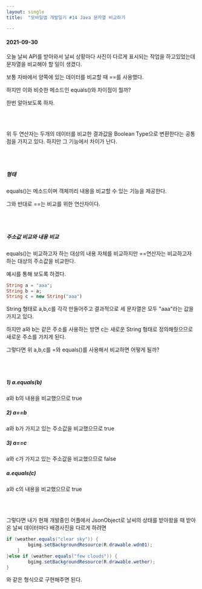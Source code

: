 ```yaml
---
layout: single
title:  "모바일앱 개발일기 #14 Java 문자열 비교하기

---
```


#### 2021-09-30

오늘 날씨 API를 받아와서 날씨 상황마다 사진이 다르게 표시되는 작업을 하고있었는데 문자열을 비교해야 할 일이 생겼다.

보통 자바에서 양쪽에 있는 데이터를 비교할 때 ==를 사용했다. 

하지만 이와 비슷한 메소드인 equals()와 차이점이 뭘까?

한번 알아보도록 하자.

 <br/><br/>

위 두 연산자는 두개의 데이터를 비교한 결과값을 Boolean Type으로 변환한다는 공통점을 가지고 있다. 하지만 그 기능에서 차이가 난다.

 <br/><br/>

##### 형태

equals()는 메소드이며 객체끼리 내용을 비교할 수 있는 기능을 제공한다.

그와 반대로 ==는 비교를 위한 연산자이다.

 <br/><br/>

##### 주소값 비교와 내용 비교

equals()는 비교하고자 하는 대상의 내용 자체를 비교하지만 ==연산자는 비교하고자 하는 대상의 주소값을 비교한다.

예시를 통해 보도록 하겠다.

```dart
String a = "aaa";
String b = a;
String c = new String("aaa")
```

String 형태로 a,b,c를 각각 만들어주고 결과적으로 세 문자열은 모두 "aaa"라는 값을 가지고 있다.

하지만 a와 b는 같은 주소를 사용하는 방면 c는 새로운 String 형태로 정의해줬으므로 새로운 주소를 가지게 된다.

그렇다면 위 a,b,c를 =와 equals()를 사용해서 비교하면 어떻게 될까?

 <br/><br/>

##### 1) a.equals(b)

a와 b의 내용을 비교했으므로 true

##### 2) a==b

a와 b가 가지고 있는 주소값을 비교했으므로 true

##### 3) a==c

a와 c가 가지고 있는 주소값을 비교했으므로 false

##### a.equals(c)

a와 c의 내용을 비교했으므로 true

 <br/><br/>

그렇다면 내가 현재 개발중인 어플에서 JsonObject로 날씨의 상태를 받아왔을 때 받아온 날씨 데이터마다 배경사진을 다르게 하려면

```java
if (weather.equals("clear sky")) {
        bgimg.setBackgroundResource(R.drawable.wdn01);
    }
}else if (weather.equals("few clouds")) {
        bgimg.setBackgroundResource(R.drawable.wether);
}
```

와 같은 형식으로 구현해주면 된다.
